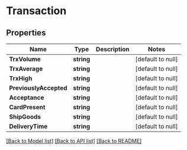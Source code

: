 # Transaction

## Properties
Name | Type | Description | Notes
------------ | ------------- | ------------- | -------------
**TrxVolume** | **string** |  | [default to null]
**TrxAverage** | **string** |  | [default to null]
**TrxHigh** | **string** |  | [default to null]
**PreviouslyAccepted** | **string** |  | [default to null]
**Acceptance** | **string** |  | [default to null]
**CardPresent** | **string** |  | [default to null]
**ShipGoods** | **string** |  | [default to null]
**DeliveryTime** | **string** |  | [default to null]

[[Back to Model list]](../README.md#documentation-for-models) [[Back to API list]](../README.md#documentation-for-api-endpoints) [[Back to README]](../README.md)



